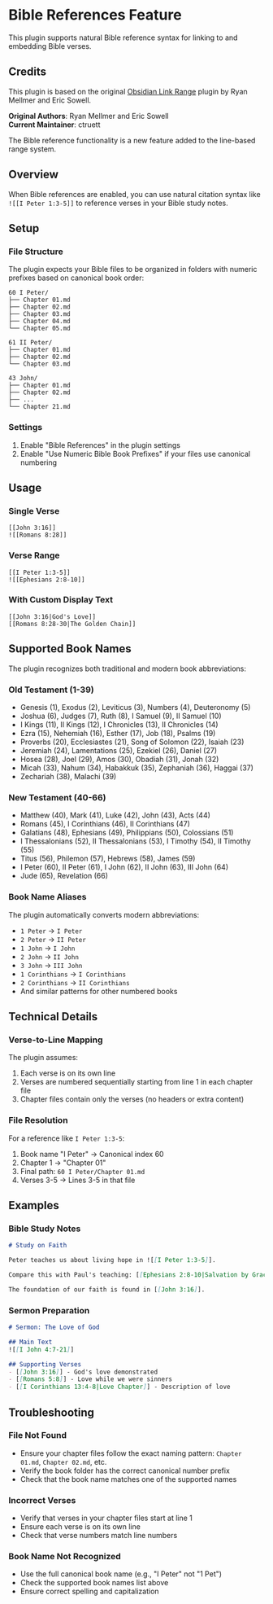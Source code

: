 # Bible References Feature

This plugin supports natural Bible reference syntax for linking to and embedding Bible verses.

## Credits

This plugin is based on the original [Obsidian Link Range](https://github.com/rmellmer/obsidian-link-range) plugin by Ryan Mellmer and Eric Sowell.

**Original Authors**: Ryan Mellmer and Eric Sowell  
**Current Maintainer**: ctruett

The Bible reference functionality is a new feature added to the line-based range system.

## Overview

When Bible references are enabled, you can use natural citation syntax like `![[I Peter 1:3-5]]` to reference verses in your Bible study notes.

## Setup

### File Structure

The plugin expects your Bible files to be organized in folders with numeric prefixes based on canonical book order:

```
60 I Peter/
├── Chapter 01.md
├── Chapter 02.md
├── Chapter 03.md
├── Chapter 04.md
└── Chapter 05.md

61 II Peter/
├── Chapter 01.md
├── Chapter 02.md
└── Chapter 03.md

43 John/
├── Chapter 01.md
├── Chapter 02.md
├── ...
└── Chapter 21.md
```

### Settings

1. Enable "Bible References" in the plugin settings
2. Enable "Use Numeric Bible Book Prefixes" if your files use canonical numbering

## Usage

### Single Verse
```
[[John 3:16]]
![[Romans 8:28]]
```

### Verse Range
```
[[I Peter 1:3-5]]
![[Ephesians 2:8-10]]
```

### With Custom Display Text
```
[[John 3:16|God's Love]]
[[Romans 8:28-30|The Golden Chain]]
```

## Supported Book Names

The plugin recognizes both traditional and modern book abbreviations:

### Old Testament (1-39)
- Genesis (1), Exodus (2), Leviticus (3), Numbers (4), Deuteronomy (5)
- Joshua (6), Judges (7), Ruth (8), I Samuel (9), II Samuel (10)
- I Kings (11), II Kings (12), I Chronicles (13), II Chronicles (14)
- Ezra (15), Nehemiah (16), Esther (17), Job (18), Psalms (19)
- Proverbs (20), Ecclesiastes (21), Song of Solomon (22), Isaiah (23)
- Jeremiah (24), Lamentations (25), Ezekiel (26), Daniel (27)
- Hosea (28), Joel (29), Amos (30), Obadiah (31), Jonah (32)
- Micah (33), Nahum (34), Habakkuk (35), Zephaniah (36), Haggai (37)
- Zechariah (38), Malachi (39)

### New Testament (40-66)
- Matthew (40), Mark (41), Luke (42), John (43), Acts (44)
- Romans (45), I Corinthians (46), II Corinthians (47)
- Galatians (48), Ephesians (49), Philippians (50), Colossians (51)
- I Thessalonians (52), II Thessalonians (53), I Timothy (54), II Timothy (55)
- Titus (56), Philemon (57), Hebrews (58), James (59)
- I Peter (60), II Peter (61), I John (62), II John (63), III John (64)
- Jude (65), Revelation (66)

### Book Name Aliases

The plugin automatically converts modern abbreviations:
- `1 Peter` → `I Peter`
- `2 Peter` → `II Peter`
- `1 John` → `I John`
- `2 John` → `II John`
- `3 John` → `III John`
- `1 Corinthians` → `I Corinthians`
- `2 Corinthians` → `II Corinthians`
- And similar patterns for other numbered books

## Technical Details

### Verse-to-Line Mapping

The plugin assumes:
1. Each verse is on its own line
2. Verses are numbered sequentially starting from line 1 in each chapter file
3. Chapter files contain only the verses (no headers or extra content)

### File Resolution

For a reference like `I Peter 1:3-5`:
1. Book name "I Peter" → Canonical index 60
2. Chapter 1 → "Chapter 01"
3. Final path: `60 I Peter/Chapter 01.md`
4. Verses 3-5 → Lines 3-5 in that file

## Examples

### Bible Study Notes
```markdown
# Study on Faith

Peter teaches us about living hope in ![[I Peter 1:3-5]].

Compare this with Paul's teaching: [[Ephesians 2:8-10|Salvation by Grace]].

The foundation of our faith is found in [[John 3:16]].
```

### Sermon Preparation
```markdown
# Sermon: The Love of God

## Main Text
![[I John 4:7-21]]

## Supporting Verses
- [[John 3:16]] - God's love demonstrated
- [[Romans 5:8]] - Love while we were sinners
- [[I Corinthians 13:4-8|Love Chapter]] - Description of love
```

## Troubleshooting

### File Not Found
- Ensure your chapter files follow the exact naming pattern: `Chapter 01.md`, `Chapter 02.md`, etc.
- Verify the book folder has the correct canonical number prefix
- Check that the book name matches one of the supported names

### Incorrect Verses
- Verify that verses in your chapter files start at line 1
- Ensure each verse is on its own line
- Check that verse numbers match line numbers

### Book Name Not Recognized
- Use the full canonical book name (e.g., "I Peter" not "1 Pet")
- Check the supported book names list above
- Ensure correct spelling and capitalization